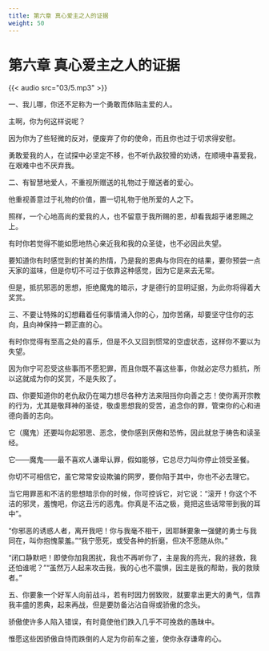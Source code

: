 ```yaml
---
title: 第六章 真心爱主之人的证据
weight: 50
---
```

# 第六章 真心爱主之人的证据

{{< audio src="03/5.mp3" >}}

一、我儿哪，你还不足称为一个勇敢而体贴主爱的人。

主啊，你为何这样说呢？

因为你为了些轻微的反对，便废弃了你的使命，而且你也过于切求得安慰。

勇敢爱我的人，在试探中必坚定不移，也不听仇敌狡猾的劝诱，在顺境中喜爱我，在艰难中也不厌弃我。

二、有智慧地爱人，不重视所赠送的礼物过于赠送者的爱心。

他重视善意过于礼物的价值，置一切礼物于他所爱的人之下。

照样，一个心地高尚的爱我的人，也不留意于我所赐的恩，却看我超乎诸恩赐之上。

有时你若觉得不能如愿地热心亲近我和我的众圣徒，也不必因此失望。

要知道你有时感觉到的甘美的热情，乃是我的恩典与你同在的结果，要你预尝一点天家的滋味，但是你切不可过于依靠这种感觉，因为它是来去无常。

但是，抵抗邪恶的思想，拒绝魔鬼的暗示，才是德行的显明证据，为此你将得着大奖赏。

三、不要让特殊的幻想藉着任何事情涌入你的心，加你苦痛，却要坚守住你的志向，且向神保持一颗正直的心。

有时你觉得有至高之处的喜乐，但是不久又回到惯常的空虚状态，这样你不要以为失望。

因为你宁可忍受这些事而不愿犯罪，而且你既不喜这些事，你就必定尽力抵抗，所以这就成为你的奖赏，不是失败了。

四、你要知道你的老仇敌仍在竭力想尽各种方法来阻挡你向善之志！使你离开宗教的行为，尤其是敬拜神的圣徒，敬虔思想我的受苦，追念你的罪，管束你的心和进德向善的志向。

它（魔鬼）还要叫你起邪思、恶念，使你感到厌倦和恐怖，因此就怠于祷告和读圣经。

它——魔鬼——最不喜欢人谦卑认罪，假如能够，它总尽力叫你停止领受圣餐。

你切不可相信它，虽它常常安设欺骗的网罗，要你陷于其中，你也不必去理它。

当它用罪恶和不洁的思想暗示你的时候，你可控诉它，对它说：“滚开！你这个不洁的邪灵，羞愧吧，你这丑污的恶鬼。你真是不洁之极，竟把这些话常带到我的耳中”。

“你邪恶的诱惑人者，离开我吧！你与我毫不相干，因耶稣要象一强健的勇士与我同在，叫你抱愧蒙羞。”“我宁愿死，或受各种的折磨，但决不愿随从你。”

“闭口静默吧！即使你加我困扰，我也不再听你了，主是我的亮光，我的拯救，我还怕谁呢？”“虽然万人起来攻击我，我的心也不震惧，因主是我的帮助，我的救赎者。”

五、你要象一个好军人向前战斗，若有时因力弱致败，就要拿出更大的勇气，信靠我丰盛的恩典，起来再战，但是要防备沾沾自得或骄傲的念头。

骄傲使许多人陷入错误，有时竟使他们跌入几乎不可挽救的愚昧中。

惟愿这些因骄傲自恃而跌倒的人足为你前车之鉴，使你永存谦卑的心。
